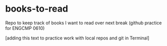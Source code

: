 # books-to-read
Repo to keep track of books I want to read over next break
(github practice for ENGCMP 0610)

[adding this text to practice work with local repos and git in Terminal]
